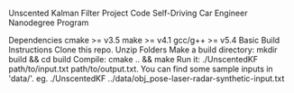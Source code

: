 Unscented Kalman Filter Project Code
Self-Driving Car Engineer Nanodegree Program

Dependencies
cmake >= v3.5
make >= v4.1
gcc/g++ >= v5.4
Basic Build Instructions
Clone this repo. Unzip Folders
Make a build directory: mkdir build && cd build
Compile: cmake .. && make
Run it: ./UnscentedKF path/to/input.txt path/to/output.txt. You can find some sample inputs in 'data/'.
eg. ./UnscentedKF ../data/obj_pose-laser-radar-synthetic-input.txt



